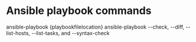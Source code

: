 # Ansible playbook commands
ansible-playbook {playbookfilelocation}
ansible-playbook --check, --diff, --list-hosts, --list-tasks, and --syntax-check